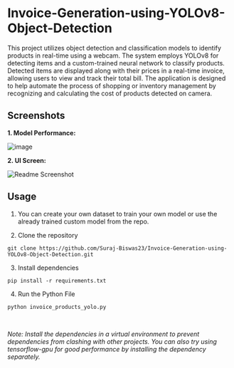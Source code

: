 # Invoice-Generation-using-YOLOv8-Object-Detection

This project utilizes object detection and classification models to identify products in real-time using a webcam. The system employs YOLOv8 for detecting items and a custom-trained neural network to classify products. Detected items are displayed along with their prices in a real-time invoice, allowing users to view and track their total bill. The application is designed to help automate the process of shopping or inventory management by recognizing and calculating the cost of products detected on camera.

## Screenshots

**1. Model Performance:**

   ![image](https://github.com/user-attachments/assets/0c9f09da-5faa-4090-86d0-37f13eb7bc19)

**2. UI Screen:**

   ![Readme Screenshot](https://github.com/user-attachments/assets/d4146982-c88c-475b-9056-220e0e8a8491)

## Usage

1. You can create your own dataset to train your own model or use the already trained custom model from the repo.
   
2. Clone the repository
```
git clone https://github.com/Suraj-Biswas23/Invoice-Generation-using-YOLOv8-Object-Detection.git
```

3. Install dependencies
```
pip install -r requirements.txt
```

4. Run the Python File
```
python invoice_products_yolo.py
```
<br/>

*Note: Install the dependencies in a virtual environment to prevent dependencies from clashing with other projects. You can also try using tensorflow-gpu for good performance by installing the dependency separately.*
